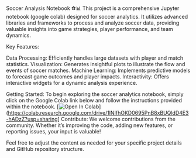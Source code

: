 Soccer Analysis Notebook ⚽️📊
This project is a comprehensive Jupyter notebook (google colab) designed for soccer analytics. It utilizes advanced libraries and frameworks to process and analyze soccer data, providing valuable insights into game strategies, player performance, and team dynamics.

Key Features:

Data Processing: Efficiently handles large datasets with player and match statistics.
Visualization: Generates insightful plots to illustrate the flow and events of soccer matches.
Machine Learning: Implements predictive models to forecast game outcomes and player impacts.
Interactivity: Offers interactive widgets for a dynamic analysis experience.

Getting Started: To begin exploring the soccer analytics notebook, simply click on the Google Colab link below and follow the instructions provided within the notebook.
[![Open In Colab](https://colab.research.google.com/assets/colab-badge.svg)](https://colab.research.google.com/drive/1lNIfhOKD0695PnB8xBUQldD4E3-hADzZ?usp=sharing]
Contribute: We welcome contributions from the community. Whether it’s improving the code, adding new features, or reporting issues, your input is valuable!

Feel free to adjust the content as needed for your specific project details and GitHub repository structure.
